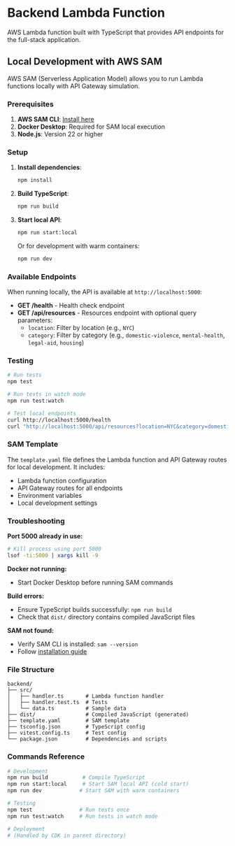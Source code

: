 # Backend Lambda Function

AWS Lambda function built with TypeScript that provides API endpoints for the full-stack application.

## Local Development with AWS SAM

AWS SAM (Serverless Application Model) allows you to run Lambda functions locally with API Gateway simulation.

### Prerequisites

1. **AWS SAM CLI**: [Install here](https://docs.aws.amazon.com/serverless-application-model/latest/developerguide/install-sam-cli.html)
2. **Docker Desktop**: Required for SAM local execution
3. **Node.js**: Version 22 or higher

### Setup

1. **Install dependencies**:
   ```bash
   npm install
   ```

2. **Build TypeScript**:
   ```bash
   npm run build
   ```

3. **Start local API**:
   ```bash
   npm run start:local
   ```
   
   Or for development with warm containers:
   ```bash
   npm run dev
   ```

### Available Endpoints

When running locally, the API is available at `http://localhost:5000`:

- **GET /health** - Health check endpoint
- **GET /api/resources** - Resources endpoint with optional query parameters:
  - `location`: Filter by location (e.g., `NYC`)
  - `category`: Filter by category (e.g., `domestic-violence`, `mental-health`, `legal-aid`, `housing`)

### Testing

```bash
# Run tests
npm test

# Run tests in watch mode
npm run test:watch

# Test local endpoints
curl http://localhost:5000/health
curl "http://localhost:5000/api/resources?location=NYC&category=domestic-violence"
```

### SAM Template

The `template.yaml` file defines the Lambda function and API Gateway routes for local development. It includes:

- Lambda function configuration
- API Gateway routes for all endpoints
- Environment variables
- Local development settings

### Troubleshooting

**Port 5000 already in use:**
```bash
# Kill process using port 5000
lsof -ti:5000 | xargs kill -9
```

**Docker not running:**
- Start Docker Desktop before running SAM commands

**Build errors:**
- Ensure TypeScript builds successfully: `npm run build`
- Check that `dist/` directory contains compiled JavaScript files

**SAM not found:**
- Verify SAM CLI is installed: `sam --version`
- Follow [installation guide](https://docs.aws.amazon.com/serverless-application-model/latest/developerguide/install-sam-cli.html)

### File Structure

```
backend/
├── src/
│   ├── handler.ts       # Lambda function handler
│   ├── handler.test.ts  # Tests
│   └── data.ts          # Sample data
├── dist/                # Compiled JavaScript (generated)
├── template.yaml        # SAM template
├── tsconfig.json        # TypeScript config
├── vitest.config.ts     # Test config
└── package.json         # Dependencies and scripts
```

### Commands Reference

```bash
# Development
npm run build           # Compile TypeScript
npm run start:local     # Start SAM local API (cold start)
npm run dev            # Start SAM with warm containers

# Testing
npm test               # Run tests once
npm run test:watch     # Run tests in watch mode

# Deployment
# (Handled by CDK in parent directory)
```